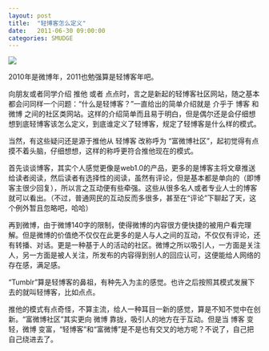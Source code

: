 ```yaml
---
layout: post
title:  "轻博客怎么定义"
date:   2011-06-30 09:00:00
categories: SMUDGE
---
```


<img src="http://binnng.coding.io/assets/images/tuita.jpg"/>

2010年是微博年，2011也勉强算是轻博客年吧。



向朋友或者同学介绍 推他 或者 点点时，言之是新起的轻博客社区网站，随之基本都会问同样一个问题：“什么是轻博客？”一直给出的简单介绍就是 介乎于 博客 和 微博 之间的社区类网站。这样的介绍简单而且易于明白，但是偶尔还是会仔细想想到底轻博客该怎么定义，到底谁定义了轻博客，规定了轻博客是什么样的模式。



当然，有这些疑问还是源于推他从 轻博客 改称呼为 “富微博社区”，起初觉得有点摸不着头脑，仔细想想，这样的称呼更符合推他现在的模式。



首先谈谈博客，其实个人感觉更像是web1.0的产品，更多的是博客主将文章推送给读者阅读，然后读者有选择性的阅读，虽然有评论，但是基本都是单向的（即博客主很少回复），所以言之互动便有些牵强。这些从很多名人或者专业人士的博客就可以看出。（不过，普通网民的互动反而多很多，甚至在“评论”下聊起了天，这个例外暂且忽略吧，哈哈）



再到微博，由于微博140字的限制，使得微博的内容很方便快捷的被用户看完理解。但是微博的价值绝不仅仅在此更多的是人与人之间的互动，不仅仅有评论，还有转播、对话。更是一种基于人的活动的社区。微博之所以吸引人，一方面是关注人，另一方面是被人关注，所发布的内容得到别人的回应认可，这便能给人网络的存在感，满足感。



“Tumblr”算是轻博客的鼻祖，有种先入为主的感觉。也许之后按照其模式发展下去的就叫轻博客，比如点点。



推他的模式有点奇怪，不算主流，给人一种耳目一新的感觉，算是不知不觉中在创新。“富微博社区”其实更向 微博 靠拢，吸引人的地方在于互动。但是当 博客 变轻，微博 变富，“轻博客”和“富微博”是不是也有交叉的地方呢？不说了，自己把自己绕进去了。